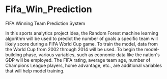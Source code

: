 # Fifa_Win_Prediction
FIFA Winning Team Prediction System

In this sports analytics project idea, the Random Forest machine learning algorithm will be used to predict the number of goals a specific team will likely score during a FIFA World Cup game. To train the model, data from the World Cup from 2002 through 2014 will be used. To begin the model-building phase, various variables, such as economic data like the nation's GDP will be employed. The FIFA rating, average team age, number of Champions League players, home advantage, etc., are additional variables that will help model training.

